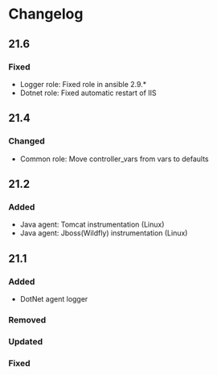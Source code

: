 
# Changelog

## 21.6

### Fixed

- Logger role: Fixed role in ansible 2.9.*
- Dotnet role: Fixed automatic restart of IIS

## 21.4

### Changed

- Common role: Move controller_vars from vars to defaults

## 21.2

### Added

- Java agent: Tomcat instrumentation (Linux)
- Java agent: Jboss(Wildfly) instrumentation (Linux)

## 21.1

### Added

- DotNet agent logger 

### Removed
### Updated
### Fixed
